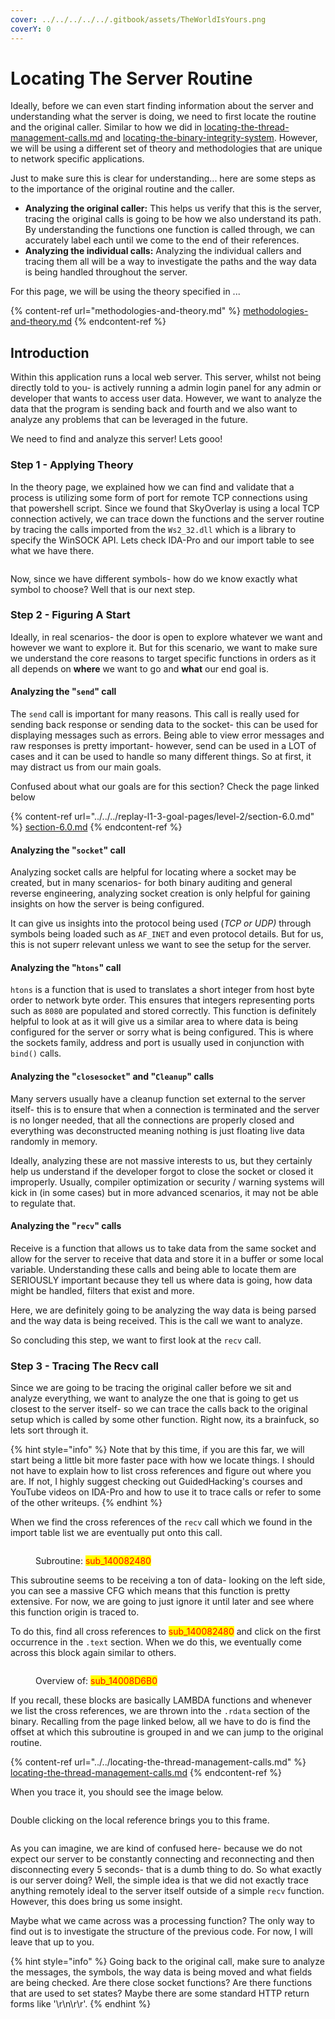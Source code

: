 ```yaml
---
cover: ../../../../../.gitbook/assets/TheWorldIsYours.png
coverY: 0
---
```


# Locating The Server Routine

Ideally, before we can even start finding information about the server and understanding what the server is doing, we need to first locate the routine and the original caller. Similar to how we did in [locating-the-thread-management-calls.md](../../locating-the-thread-management-calls.md "mention") and [locating-the-binary-integrity-system](../../section-1.0-binary-integrity-system/locating-the-binary-integrity-system/ "mention"). However, we will be using a different set of theory and methodologies that are unique to network specific applications.&#x20;

Just to make sure this is clear for understanding... here are some steps as to the importance of the original routine and the caller.

* **Analyzing the original caller:** This helps us verify that this is the server, tracing the original calls is going to be how we also understand its path. By understanding the functions one function is called through, we can accurately label each until we come to the end of their references.
* **Analyzing the individual calls:** Analyzing the individual callers and tracing them all will be a way to investigate the paths and the way data is being handled throughout the server.

For this page, we will be using the theory specified in ...

{% content-ref url="methodologies-and-theory.md" %}
[methodologies-and-theory.md](methodologies-and-theory.md)
{% endcontent-ref %}

## Introduction

Within this application runs a local web server. This server, whilst not being directly told to you- is actively running a admin login panel for any admin or developer that wants to access user data. However, we want to analyze the data that the program is sending back and fourth and we also want to analyze any problems that can be leveraged in the future.&#x20;

We need to find and analyze this server! Lets gooo!

### Step 1 - Applying Theory

In the theory page, we explained how we can find and validate that a process is utilizing some form of port for remote TCP connections using that powershell script. Since we found that SkyOverlay is using a local TCP connection actively, we can trace down the functions and the server routine by tracing the calls imported from the `Ws2_32.dll` which is a library to specify the WinSOCK API. Lets check IDA-Pro and our import table to see what we have there.

<figure><img src="../../../../../.gitbook/assets/WinSockAPICallsImportTableIDA.png" alt=""><figcaption></figcaption></figure>

Now, since we have different symbols- how do we know exactly what symbol to choose? Well that is our next step.

### Step 2 - Figuring A Start

Ideally, in real scenarios- the door is open to explore whatever we want and however we want to explore it. But for this scenario, we want to make sure we understand the core reasons to target specific functions in orders as it all depends on **where** we want to go and **what** our end goal is. &#x20;

#### Analyzing the "`send`" call

The `send` call is important for many reasons. This call is really used for sending back response or sending data to the socket- this can be used for displaying messages such as errors. Being able to view error messages and raw responses is pretty important- however, send can be used in a LOT of cases and it can be used to handle so many different things. So at first, it may distract us from our main goals.&#x20;

Confused about what our goals are for this section? Check the page linked below

{% content-ref url="../../../replay-l1-3-goal-pages/level-2/section-6.0.md" %}
[section-6.0.md](../../../replay-l1-3-goal-pages/level-2/section-6.0.md)
{% endcontent-ref %}

#### Analyzing the "`socket`" call

Analyzing socket calls are helpful for locating where a socket may be created, but in many scenarios- for both binary auditing and general reverse engineering, analyzing socket creation is only helpful for gaining insights on how the server is being configured.

It can give us insights into the protocol being used (_TCP or UDP)_ through symbols being loaded such as `AF_INET` and even protocol details. But for us, this is not superr relevant unless we want to see the setup for the server.&#x20;

#### Analyzing the "`htons`" call

`htons` is a function that is used to translates a short integer from host byte order to network byte order. This ensures that integers representing ports such as `8080` are populated and stored correctly. This function is definitely helpful to look at as it will give us a similar area to where data is being configured for the server or sorry what is being configured. This is where the sockets family, address and port is usually used in conjunction with `bind()` calls.

#### Analyzing the "`closesocket`" and "`Cleanup`" calls

Many servers usually have a cleanup function set external to the server itself- this is to ensure that when a connection is terminated and the server is no longer needed, that all the connections are properly closed and everything was deconstructed meaning nothing is just floating live data randomly in memory.

Ideally, analyzing these are not massive interests to us, but they certainly help us understand if the developer forgot to close the socket or closed it improperly. Usually, compiler optimization or security / warning systems will kick in (in some cases) but in more advanced scenarios, it may not be able to regulate that.

#### Analyzing the "`recv`" calls

Receive is a function that allows us to take data from the same socket and allow for the server to receive that data and store it in a buffer or some local variable. Understanding these calls and being able to locate them are SERIOUSLY important because they tell us where data is going, how data might be handled, filters that exist and more.

Here, we are definitely going to be analyzing the way data is being parsed and the way data is being received. This is the call we want to analyze.

So concluding this step, we want to first look at the `recv` call.

### Step 3 - Tracing The Recv call

Since we are going to be tracing the original caller before we sit and analyze everything, we want to analyze the one that is going to get us closest to the server itself- so we can trace the calls back to the original setup which is called by some other function. Right now, its a brainfuck, so lets sort through it.

{% hint style="info" %}
Note that by this time, if you are this far, we will start being a little bit more faster pace with how we locate things. I should not have to explain how to list cross references and figure out where you are. If not, I highly suggest checking out GuidedHacking's courses and YouTube videos on IDA-Pro and how to use it to trace calls or refer to some of the other writeups.
{% endhint %}

When we find the cross references of the `recv` call which we found in the import table list we are eventually put onto this call.

<figure><img src="../../../../../.gitbook/assets/FunctionCallRecv.png" alt=""><figcaption><p>Subroutine: <mark style="color:red;">sub_140082480</mark></p></figcaption></figure>

This subroutine seems to be receiving a ton of data- looking on the left side, you can see a massive CFG which means that this function is pretty extensive. For now, we are going to just ignore it until later and see where this function origin is traced to.&#x20;

To do this, find all cross references to <mark style="color:red;">sub\_140082480</mark> and click on the first occurrence in the `.text` section. When we do this, we eventually come across this block again similar to others.

<figure><img src="../../../../../.gitbook/assets/ServerLambda.png" alt=""><figcaption><p>Overview of: <mark style="color:red;">sub_14008D6B0</mark></p></figcaption></figure>

If you recall, these blocks are basically LAMBDA functions and whenever we list the cross references, we are thrown into the `.rdata` section of the binary. Recalling from the page linked below, all we have to do is find the offset at which this subroutine is grouped in and we can jump to the original routine.

{% content-ref url="../../locating-the-thread-management-calls.md" %}
[locating-the-thread-management-calls.md](../../locating-the-thread-management-calls.md)
{% endcontent-ref %}

When you trace it, you should see the image below.

<figure><img src="../../../../../.gitbook/assets/ReferenceOffset.png" alt=""><figcaption></figcaption></figure>

Double clicking on the local reference brings you to this frame.&#x20;

<figure><img src="../../../../../.gitbook/assets/RoutineCall.png" alt=""><figcaption></figcaption></figure>

As you can imagine, we are kind of confused here- because we do not expect our server to be constantly connecting and reconnecting and then disconnecting every 5 seconds- that is a dumb thing to do. So what exactly is our server doing? Well, the simple idea is that we did not exactly trace anything remotely ideal to the server itself outside of a simple `recv` function. However, this does bring us some insight.

Maybe what we came across was a processing function? The only way to find out is to investigate the structure of the previous code. For now, I will leave that up to you.&#x20;

{% hint style="info" %}
Going back to the original call, make sure to analyze the messages, the symbols, the way data is being moved and what fields are being checked. Are there close socket functions? Are there functions that are used to set states? Maybe there are some standard HTTP return forms like '\r\n\r\r'.&#x20;
{% endhint %}

